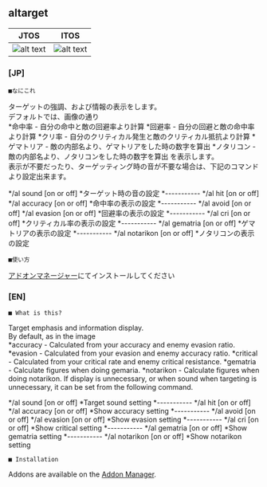 altarget
--
|JTOS|ITOS|
|---|---|
|![alt text](http://imgur.com/EeQlTWj "JP Screenshot")|![alt text](http://imgur.com/8SX8eqt "Screenshot")|

### [JP]

	■なにこれ

ターゲットの強調、および情報の表示をします。  
デフォルトでは、画像の通り  
*命中率 - 自分の命中と敵の回避率より計算
*回避率 - 自分の回避と敵の命中率より計算
*クリ率 - 自分のクリティカル発生と敵のクリティカル抵抗より計算
*ゲマトリア - 敵の内部名より、ゲマトリアをした時の数字を算出
*ノタリコン - 敵の内部名より、ノタリコンをした時の数字を算出
を表示します。  
表示が不要だったり、ターゲッティング時の音が不要な場合は、下記のコマンドより設定出来ます。  

*/al sound [on or off]
*ターゲット時の音の設定
*-----------
*/al hit [on or off]
*/al accuracy [on or off]
*命中率の表示の設定
*-----------
*/al avoid [on or off]
*/al evasion [on or off]
*回避率の表示の設定
*-----------
*/al cri [on or off]
*クリティカル率の表示の設定
*-----------
*/al gematria [on or off]
*ゲマトリアの表示の設定
*-----------
*/al notarikon [on or off]
*ノタリコンの表示の設定


	■使い方

[アドオンマネージャー](https://github.com/Excrulon/Tree-of-Savior-Addon-Manager)にてインストールしてください


### [EN]

	■ What is this?

Target emphasis and information display.  
By default, as in the image  
*accuracy  - Calculated from your accuracy and enemy evasion ratio.
*evasion   - Calculated from your evasion and enemy accuracy ratio.
*critical  - Calculated from your critical rate and enemy critical resistance.
*gematria  - Calculate figures when doing gemaria.
*notarikon - Calculate figures when doing notarikon.
If display is unnecessary, or when sound when targeting is unnecessary, it can be set from the following command.  

*/al sound [on or off]
*Target sound setting
*-----------
*/al hit [on or off]
*/al accuracy [on or off]
*Show accuracy setting
*-----------
*/al avoid [on or off]
*/al evasion [on or off]
*Show evasion setting
*-----------
*/al cri [on or off]
*Show critical setting
*-----------
*/al gematria [on or off]
*Show gematria setting
*-----------
*/al notarikon [on or off]
*Show notarikon setting

	■ Installation

Addons are available on the [Addon Manager](https://github.com/Excrulon/Tree-of-Savior-Addon-Manager).

